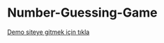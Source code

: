 # Number-Guessing-Game

<a href="https://omerfarukozkn.github.io/Number-Guessing-Game/">Demo siteye gitmek için tıkla</a>

